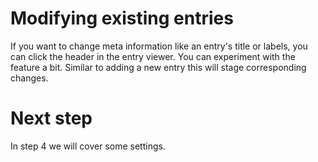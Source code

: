 # Modifying existing entries

If you want to change meta information like an entry's title or labels, you can click the header in the entry viewer. You can experiment with the feature a bit. Similar to adding a new entry this will stage corresponding changes.

# Next step

In step 4 we will cover some settings.
